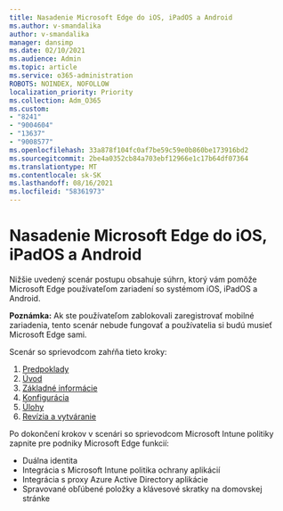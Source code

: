 ```yaml
---
title: Nasadenie Microsoft Edge do iOS, iPadOS a Android
ms.author: v-smandalika
author: v-smandalika
manager: dansimp
ms.date: 02/10/2021
ms.audience: Admin
ms.topic: article
ms.service: o365-administration
ROBOTS: NOINDEX, NOFOLLOW
localization_priority: Priority
ms.collection: Adm_O365
ms.custom:
- "8241"
- "9004604"
- "13637"
- "9008577"
ms.openlocfilehash: 33a878f104fc0af7be59c59e0b860be173916bd2
ms.sourcegitcommit: 2be4a0352cb84a703ebf12966e1c17b64df07364
ms.translationtype: MT
ms.contentlocale: sk-SK
ms.lasthandoff: 08/16/2021
ms.locfileid: "58361973"
---
```

# <a name="deploy-microsoft-edge-to-ios-ipados-and-android"></a>Nasadenie Microsoft Edge do iOS, iPadOS a Android

Nižšie uvedený scenár postupu obsahuje súhrn, ktorý vám pomôže Microsoft Edge používateľom zariadení so systémom iOS, iPadOS a Android.

**Poznámka:** Ak ste používateľom zablokovali zaregistrovať mobilné zariadenia, tento scenár nebude fungovať a používatelia si budú musieť Microsoft Edge sami.

Scenár so sprievodcom zahŕňa tieto kroky:

1. [Predpoklady](https://docs.microsoft.com/mem/intune/fundamentals/guided-scenarios-edge#prerequisites)
2. [Úvod](https://docs.microsoft.com/mem/intune/fundamentals/guided-scenarios-edge#step-1---introduction)
3. [Základné informácie](https://docs.microsoft.com/mem/intune/fundamentals/guided-scenarios-edge#step-2---basics)
4. [Konfigurácia](https://docs.microsoft.com/mem/intune/fundamentals/guided-scenarios-edge#step-3---configuration)
5. [Úlohy](https://docs.microsoft.com/mem/intune/fundamentals/guided-scenarios-edge#step-4---assignments)
6. [Revízia a vytváranie](https://docs.microsoft.com/mem/intune/fundamentals/guided-scenarios-edge#step-5---review--create)

Po dokončení krokov v scenári so sprievodcom Microsoft Intune politiky zapnite pre podniky Microsoft Edge funkcií:

- Duálna identita
- Integrácia s Microsoft Intune politika ochrany aplikácií
- Integrácia s proxy Azure Active Directory aplikácie
- Spravované obľúbené položky a klávesové skratky na domovskej stránke
